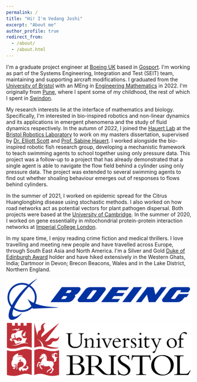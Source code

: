 ```yaml
---
permalink: /
title: "Hi! I'm Vedang Joshi"
excerpt: "About me"
author_profile: true
redirect_from: 
  - /about/
  - /about.html
---
```


I'm a graduate project engineer at [Boeing UK](https://www.boeing.co.uk/boeing-in-the-uk.page) based in [Gosport](https://www.google.com/maps/place/Gosport/@50.8068225,-1.1855995,13z/data=!3m1!4b1!4m5!3m4!1s0x487466142f9bda5f:0x5312889e08c5e933!8m2!3d50.794995!4d-1.117547). I'm working as part of the Systems Engineering, Integration and Test (SEIT) team, maintaining and supporting aircraft modifications. I graduated from the [University of Bristol](https://www.bristol.ac.uk) with an MEng in [Engineering Mathematics](http://www.bristol.ac.uk/engineering/departments/engineering-mathematics/) in 2022. I'm originally from [Pune](https://www.google.com/maps/place/Pune,+Maharashtra,+India/@18.5246164,73.8629674,12z/data=!3m1!4b1!4m5!3m4!1s0x3bc2bf2e67461101:0x828d43bf9d9ee343!8m2!3d18.5204303!4d73.8567437), where I spent some of my childhood, the rest of which I spent in [Swindon](https://www.google.com/maps/place/Swindon/@51.5688109,-1.8273244,13z/data=!3m1!4b1!4m5!3m4!1s0x4871444f3ddbe4e5:0xa556bf37e9c5949a!8m2!3d51.5583777!4d-1.7809759).

My research interests lie at the interface of mathematics and biology. Specifically, I'm interested in bio-inspired robotics and non-linear dynamics and its applications in emergent phenomena and the study of fluid dynamics respectively. In the autumn of 2022, I joined the [Hauert Lab](https://hauertlab.com) at the [Bristol Robotics Laboratory](https://www.bristolroboticslab.com) to work on my masters dissertation, supervised by [Dr. Elliott Scott](https://research-information.bris.ac.uk/en/persons/elliott-j-scott-2) and [Prof. Sabine Hauert](https://research-information.bris.ac.uk/en/persons/sabine-hauert). I worked alongside the bio-inspired robotic fish research group, developing a mechanistic framework to teach swimming agents to school together using only pressure data. This project was a follow-up to a project that has already demonstrated that a single agent is able to navigate the flow field behind a cylinder using only pressure data. The project was extended to several swimming agents to find out whether shoaling behaviour emerges out of responses to flows behind cylinders. 

In the summer of 2021, I worked on epidemic spread for the Citrus Huanglongbing disease using stochastic methods. I also worked on how road networks act as potential vectors for plant pathogen dispersal. Both projects were based at the [University of Cambridge](https://plantepidemics.github.io). In the summer of 2020, I worked on gene essentiality in mitochondrial protein-protein interaction networks at [Imperial College London](https://www.imperial.ac.uk/biomathematics-group/).

In my spare time, I enjoy reading crime fiction and medical thrillers. I love travelling and meeting new people and have travelled across Europe, through South East Asia and North America. I'm a Silver and Gold [Duke of Edinburgh Award](https://www.dofe.org/about/) holder and have hiked extensively in the Western Ghats, India; Dartmoor in Devon; Brecon Beacons, Wales and in the Lake District, Northern England. 



![Editing a markdown file for a talk](/images/Boeing_full_logo.png)
![Editing a markdown file for a talk](/images/University_of_Bristol_logo.png)






